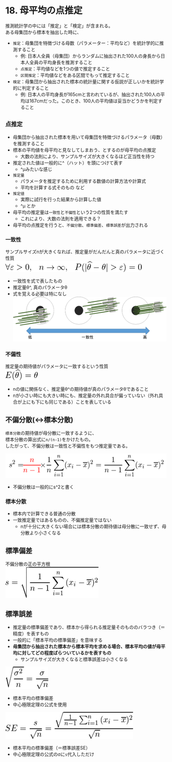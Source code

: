 # 18. 母平均の点推定
推測統計学の中には「推定」と「検定」が含まれる。  
ある母集団から標本を抽出した時に、
* `推定`：母集団を特徴づける母数（パラメーター：平均など）を統計学的に推測すること
  * 例: 日本人全員（母集団）からランダムに抽出された100人の身長から日本人全員の平均身長を推測すること
  * `点推定`：平均値などを1つの値で推定すること
  * `区間推定`：平均値などをある区間でもって推定すること
* `検定`：母集団から抽出された標本の統計量に関する仮説が正しいかを統計学的に判定すること
  * 例: 日本人の平均身長が165cmと言われているが、抽出された100人の平均は167cmだった。このとき、100人の平均値は妥当かどうかを判定すること

## `点推定`
* 母集団から抽出された標本を用いて母集団を特徴づけるパラメータ（母数）を推測すること
* 標本の平均値を母平均と見なしてしまおう、とするのが母平均の点推定
  * 大数の法則により、サンプルサイズが大きくなるほど正当性を持つ
* 推定された値は一般的に^（ハット）を頭につけて表す
  * ^μみたいな感じ
* `推定量`
  * パラメータを推定するために利用する数値の計算方法や計算式
  * 平均を計算する式そのもの など
* `推定値`
  * 実際に試行を行った結果から計算した値
  * ^μ とか
* 母平均の推定量は`一致性`と`不偏性`という2つの性質を満たす
  * これにより、大数の法則を適用できる？
* 母平均の点推定を行うと、`不偏分散`、`標準偏差`、`標準誤差`が出力される

### 一致性
サンプルサイズnが大きくなれば、推定量がだんだんと真のパラメータに近づく性質  
![](./img/101.PNG)
* 一致性を式で表したもの
* 推定量θ^, 真のパラメータθ
* 式を覚える必要は特になし
![](./img/102.PNG)

### 不偏性
推定量の期待値がパラメータに一致するという性質  
![](./img/103.PNG)
* nの値に関係なく、推定量θ^の期待値が真のパラメータθであること
* nが小さい時にも大きい時にも、推定量の外れ具合が偏っていない（外れ具合が上にも下にも同じである）ことを表している

## 不偏分散(↔標本分散)
`標本分散`の期待値が母分散に一致するように、  
標本分散の算出式に`n/(n-1)`をかけたもの。  
したがって、不偏分散は一致性と不偏性をもつ推定量である。

![](./img/104.PNG)
* 不偏分散は一般的にs^2と書く

### 標本分散
* 標本内で計算できる普通の分散
* 一致推定量ではあるものの、不偏推定量ではない
  * nが十分に大きくない場合には標本分散の期待値は母分散に一致せず、母分散より小さくなる

## 標準偏差
不偏分散の正の平方根  
![](./img/105.PNG)

## 標準誤差
* 推定量の標準偏差であり、標本から得られる推定量そのもののバラつき（＝精度）を表すもの
* 一般的に「標本平均の標準偏差」を意味する
* **母集団から抽出された標本から標本平均を求める場合、標本平均の値が母平均に対してどの程度ばらついているかを表すもの**
  * サンプルサイズが大きくなると標準誤差は小さくなる

![](./img/106.PNG)
* 標本平均の標準偏差
* 中心極限定理の公式を使用

![](./img/107.PNG)
* 標本平均の標準偏差（＝標準誤差SE）
* 中心極限定理の公式のσに`s`代入しただけ
